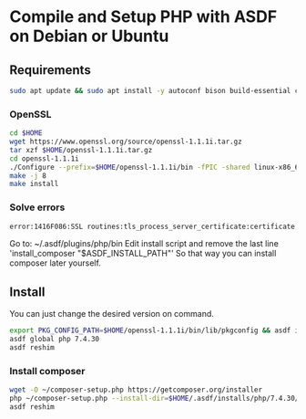 # Compile and Setup PHP with ASDF on Debian or Ubuntu

## Requirements

```bash
sudo apt update && sudo apt install -y autoconf bison build-essential curl gettext git libgd-dev libcurl4-openssl-dev libedit-dev libicu-dev libjpeg-dev default-libmysqlclient-dev libonig-dev libpng-dev libpq-dev libreadline-dev libsqlite3-dev libssl-dev libxml2-dev libzip-dev openssl pkg-config re2c zlib1g-dev
```

### OpenSSL

```bash
cd $HOME
wget https://www.openssl.org/source/openssl-1.1.1i.tar.gz
tar xzf $HOME/openssl-1.1.1i.tar.gz
cd openssl-1.1.1i
./Configure --prefix=$HOME/openssl-1.1.1i/bin -fPIC -shared linux-x86_64
make -j 8 
make install
```

### Solve errors
```bash
error:1416F086:SSL routines:tls_process_server_certificate:certificate verify failed in Command line code on line 1
```

Go to: ~/.asdf/plugins/php/bin
Edit install script and remove the last line 'install_composer "$ASDF_INSTALL_PATH"'
So that way you can install composer later yourself.

## Install

You can just change the desired version on command.
```bash
export PKG_CONFIG_PATH=$HOME/openssl-1.1.1i/bin/lib/pkgconfig && asdf install php 7.4.30
asdf global php 7.4.30
asdf reshim
```

### Install composer
```bash
wget -O ~/composer-setup.php https://getcomposer.org/installer
php ~/composer-setup.php --install-dir=$HOME/.asdf/installs/php/7.4.30/bin --filename=composer
asdf reshim
```
